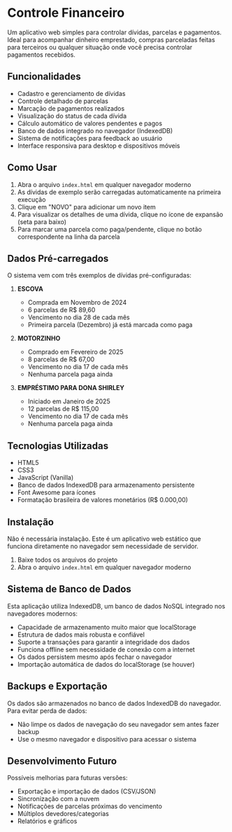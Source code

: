 # Controle Financeiro

Um aplicativo web simples para controlar dívidas, parcelas e pagamentos. Ideal para acompanhar dinheiro emprestado, compras parceladas feitas para terceiros ou qualquer situação onde você precisa controlar pagamentos recebidos.

## Funcionalidades

- Cadastro e gerenciamento de dívidas
- Controle detalhado de parcelas
- Marcação de pagamentos realizados
- Visualização do status de cada dívida
- Cálculo automático de valores pendentes e pagos
- Banco de dados integrado no navegador (IndexedDB)
- Sistema de notificações para feedback ao usuário
- Interface responsiva para desktop e dispositivos móveis

## Como Usar

1. Abra o arquivo `index.html` em qualquer navegador moderno
2. As dívidas de exemplo serão carregadas automaticamente na primeira execução
3. Clique em "NOVO" para adicionar um novo item
4. Para visualizar os detalhes de uma dívida, clique no ícone de expansão (seta para baixo)
5. Para marcar uma parcela como paga/pendente, clique no botão correspondente na linha da parcela

## Dados Pré-carregados

O sistema vem com três exemplos de dívidas pré-configuradas:

1. **ESCOVA**
   - Comprada em Novembro de 2024
   - 6 parcelas de R$ 89,60
   - Vencimento no dia 28 de cada mês
   - Primeira parcela (Dezembro) já está marcada como paga

2. **MOTORZINHO**
   - Comprado em Fevereiro de 2025
   - 8 parcelas de R$ 67,00
   - Vencimento no dia 17 de cada mês
   - Nenhuma parcela paga ainda

3. **EMPRÉSTIMO PARA DONA SHIRLEY**
   - Iniciado em Janeiro de 2025
   - 12 parcelas de R$ 115,00
   - Vencimento no dia 17 de cada mês
   - Nenhuma parcela paga ainda

## Tecnologias Utilizadas

- HTML5
- CSS3
- JavaScript (Vanilla)
- Banco de dados IndexedDB para armazenamento persistente
- Font Awesome para ícones
- Formatação brasileira de valores monetários (R$ 0.000,00)

## Instalação

Não é necessária instalação. Este é um aplicativo web estático que funciona diretamente no navegador sem necessidade de servidor.

1. Baixe todos os arquivos do projeto
2. Abra o arquivo `index.html` em qualquer navegador moderno

## Sistema de Banco de Dados

Esta aplicação utiliza IndexedDB, um banco de dados NoSQL integrado nos navegadores modernos:

- Capacidade de armazenamento muito maior que localStorage
- Estrutura de dados mais robusta e confiável
- Suporte a transações para garantir a integridade dos dados
- Funciona offline sem necessidade de conexão com a internet
- Os dados persistem mesmo após fechar o navegador
- Importação automática de dados do localStorage (se houver)

## Backups e Exportação

Os dados são armazenados no banco de dados IndexedDB do navegador. Para evitar perda de dados:

- Não limpe os dados de navegação do seu navegador sem antes fazer backup
- Use o mesmo navegador e dispositivo para acessar o sistema

## Desenvolvimento Futuro

Possíveis melhorias para futuras versões:

- Exportação e importação de dados (CSV/JSON)
- Sincronização com a nuvem
- Notificações de parcelas próximas do vencimento
- Múltiplos devedores/categorias
- Relatórios e gráficos 